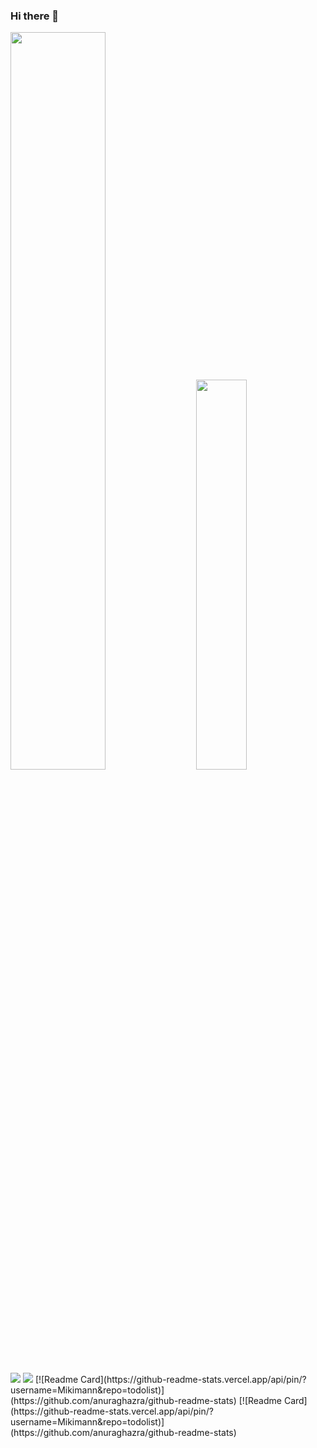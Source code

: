 ### Hi there 👋

<!--
**Mikimann/Mikimann** is a ✨ _special_ ✨ repository because its `README.md` (this file) appears on your GitHub profile.

Here are some ideas to get you started:

- 🔭 I’m currently working on ...
- 🌱 I’m currently learning ...
- 👯 I’m looking to collaborate on ...
- 🤔 I’m looking for help with ...
- 💬 Ask me about ...
- 📫 How to reach me: ...
- 😄 Pronouns: ...
- ⚡ Fun fact: ...
-->

<div class='container'>
<img style="height: auto; width: 55%;" class="img" src="https://github-readme-stats.vercel.app/api?username=Mikimann&theme=radical" />
&nbsp;
&nbsp;
<img style="height: auto; width: 40%;" class="img" src="https://github-readme-stats.vercel.app/api/top-langs/?username=Mikimann&theme=blue-green&langs_count=8&layout=compact" /></div>

<img style="height: auto; width: auto;" class="img" src="https://github-readme-stats.vercel.app/api/pin/?username=Mikimann&repo=blog-withDB"/>
<img style="height: auto; width: auto;" class="img" src="https://github-readme-stats.vercel.app/api/pin/?username=Mikimann&repo=todolist"/>
</div>
[![Readme Card](https://github-readme-stats.vercel.app/api/pin/?username=Mikimann&repo=todolist)](https://github.com/anuraghazra/github-readme-stats)
[![Readme Card](https://github-readme-stats.vercel.app/api/pin/?username=Mikimann&repo=todolist)](https://github.com/anuraghazra/github-readme-stats)






